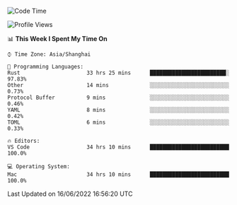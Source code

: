 <!--START_SECTION:waka-->
![Code Time](http://img.shields.io/badge/Code%20Time-1%2C398%20hrs%2055%20mins-blue)

![Profile Views](http://img.shields.io/badge/Profile%20Views-13-blue)

📊 **This Week I Spent My Time On** 

```text
⌚︎ Time Zone: Asia/Shanghai

💬 Programming Languages: 
Rust                     33 hrs 25 mins      ████████████████████████░   97.83% 
Other                    14 mins             ░░░░░░░░░░░░░░░░░░░░░░░░░   0.73% 
Protocol Buffer          9 mins              ░░░░░░░░░░░░░░░░░░░░░░░░░   0.46% 
YAML                     8 mins              ░░░░░░░░░░░░░░░░░░░░░░░░░   0.42% 
TOML                     6 mins              ░░░░░░░░░░░░░░░░░░░░░░░░░   0.33%

🔥 Editors: 
VS Code                  34 hrs 10 mins      █████████████████████████   100.0%

💻 Operating System: 
Mac                      34 hrs 10 mins      █████████████████████████   100.0%

```


 Last Updated on 16/06/2022 16:56:20 UTC
<!--END_SECTION:waka-->
